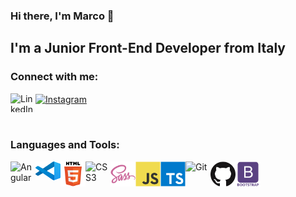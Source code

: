 ### Hi there, I'm Marco 👋 



## I'm a Junior Front-End Developer from Italy


### Connect with me:


[<img align="left" alt="LinkedIn" height="30px" width="40px" src="https://raw.githubusercontent.com/rahuldkjain/github-profile-readme-generator/master/src/images/icons/Social/linked-in-alt.svg" />][linkedin]
[<img align="center" alt="Instagram" width="60px" src="https://www.logo.wine/a/logo/Instagram/Instagram-Logo.wine.svg" />][instagram]

<br />

### Languages and Tools:

[<img align="left" alt="Angular" height="40px" width="40px" src="https://angular.io/assets/images/logos/angular/angular.svg" />][angular]
[<img align="left" alt="Visual Studio Code" height="30px" width="40px" src="https://raw.githubusercontent.com/github/explore/80688e429a7d4ef2fca1e82350fe8e3517d3494d/topics/visual-studio-code/visual-studio-code.png" />][visualStudioCode]
[<img align="left" alt="HTML5" height="40px" width="40px" src="https://raw.githubusercontent.com/devicons/devicon/master/icons/html5/html5-original-wordmark.svg" />][html5]
[<img align="left" alt="CSS3" height="40px" width="40px" src="https://https://raw.githubusercontent.com/devicons/devicon/master/icons/css3/css3-original-wordmark.svg" />][css]
[<img align="left" alt="Sass" height="40px" width="40px" src="https://raw.githubusercontent.com/devicons/devicon/master/icons/sass/sass-original.svg" />][sass]
[<img align="left" alt="JavaScript" height="40px" width="40px" src="https://raw.githubusercontent.com/devicons/devicon/master/icons/javascript/javascript-original.svg" />][javascript]
[<img align="left" alt="TypeScript" height="40px" width="40px" src="https://raw.githubusercontent.com/devicons/devicon/master/icons/typescript/typescript-original.svg" />][typescript]
[<img align="left" alt="Git" height="40px" width="40px" src="https://www.vectorlogo.zone/logos/git-scm/git-scm-icon.svg" />][git]
[<img align="left" alt="GitHub" height="40px" width="40px" src="https://raw.githubusercontent.com/github/explore/78df643247d429f6cc873026c0622819ad797942/topics/github/github.png" />][github]
[<img align="left" alt="Bootstrap" height="40px" width="40px" src="https://raw.githubusercontent.com/devicons/devicon/master/icons/bootstrap/bootstrap-plain-wordmark.svg" />][bootstrap]

<br />
<br />


[instagram]: https://www.instagram.com/ilnittone/
[linkedin]: https://www.linkedin.com/in/marco-granieri/
[angular]: https://angular.io/
[visualStudioCode]: https://code.visualstudio.com/
[html5]: https://www.html.it/guide/guida-html5/
[css]: https://www.w3schools.com/css/
[sass]: https://sass-lang.com/
[javascript]: https://www.javascript.com/
[typescript]: https://www.typescriptlang.org/
[git]: https://git-scm.com/
[github]: https://github.com/MarcoGranieri
[bootstrap]: https://getbootstrap.com
